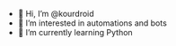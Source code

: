 - 👋 Hi, I’m @kourdroid
- 👀 I’m interested in automations and bots
- 🌱 I’m currently learning Python


<!---
kourdroid/kourdroid is a ✨ special ✨ repository because its `README.md` (this file) appears on your GitHub profile.
You can click the Preview link to take a look at your changes.
--->
